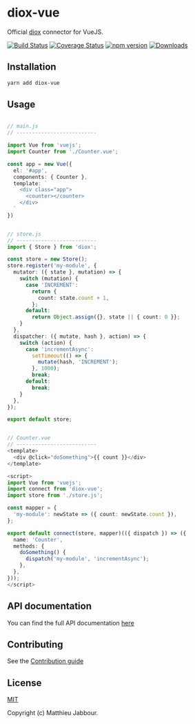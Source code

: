 # diox-vue

Official [diox](https://github.com/matthieujabbour/diox) connector for VueJS.

[![Build Status](https://travis-ci.org/matthieujabbour/diox-vue.svg?branch=master)](https://travis-ci.org/matthieujabbour/diox-vue)
[![Coverage Status](https://coveralls.io/repos/github/matthieujabbour/diox-vue/badge.svg)](https://coveralls.io/github/matthieujabbour/diox-vue)
[![npm version](https://badge.fury.io/js/diox-vue.svg)](https://badge.fury.io/js/diox-vue)
[![Downloads](https://img.shields.io/npm/dm/diox-vue.svg)](https://www.npmjs.com/package/diox-vue)


## Installation

```bash
yarn add diox-vue
```


## Usage

```typescript

// main.js
// --------------------------

import Vue from 'vuejs';
import Counter from './Counter.vue';

const app = new Vue({
  el: '#app',
  components: { Counter },
  template: `
    <div class="app">
      <counter></counter>
    </div>
  `
})


// store.js
// --------------------------
import { Store } from 'diox';

const store = new Store();
store.register('my-module', {
  mutator: ({ state }, mutation) => {
    switch (mutation) {
      case 'INCREMENT':
        return {
          count: state.count + 1,
        };
      default:
        return Object.assign({}, state || { count: 0 }};
    }
  },
  dispatcher: ({ mutate, hash }, action) => {
    switch (action) {
      case 'incrementAsync':
        setTimeout(() => {
          mutate(hash, 'INCREMENT');
        }, 1000);
        break;
      default:
        break;
    }
  },
});

export default store;


// Counter.vue
// --------------------------
<template>
  <div @click="doSomething">{{ count }}</div>
</template>

<script>
import Vue from 'vuejs';
import connect from 'diox-vue';
import store from './store.js';

const mapper = {
  'my-module': newState => ({ count: newState.count }),
};

export default connect(store, mapper)(({ dispatch }) => ({
  name: 'Counter',
  methods: {
    doSomething() {
      dispatch('my-module', 'incrementAsync');
    },
  },
}));
</script>
```


## API documentation

You can find the full API documentation [here](https://matthieujabbour.github.io/diox-vue)


## Contributing

See the [Contribution guide](https://github.com/matthieujabbour/diox-vue/blob/master/CONTRIBUTING.md)


## License

[MIT](https://github.com/matthieujabbour/diox-vue/blob/master/LICENSE)

Copyright (c) Matthieu Jabbour.
